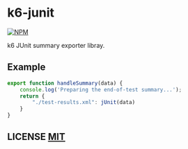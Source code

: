 # k6-junit
[![NPM](https://img.shields.io/npm/v/k6-junit.svg)](https://www.npmjs.org/package/k6-junit)

k6 JUnit summary exporter libray.


## Example
``` javascript
export function handleSummary(data) {
    console.log('Preparing the end-of-test summary...');
    return {
        "./test-results.xml": jUnit(data)
    }
}
```


## LICENSE [MIT](LICENSE)
